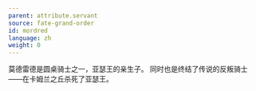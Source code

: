 ```yaml
---
parent: attribute.servant
source: fate-grand-order
id: mordred
language: zh
weight: 0
---
```


莫德雷德是圆桌骑士之一，亚瑟王的亲生子。
同时也是终结了传说的反叛骑士——在卡姆兰之丘杀死了亚瑟王。
